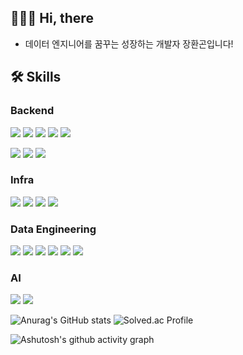 ## 🧑🏻‍💻 Hi, there
- 데이터 엔지니어를 꿈꾸는 성장하는 개발자 장환곤입니다!

## 🛠️ Skills
### Backend
<p>
  <img src="https://img.shields.io/badge/Spring Boot-6DB33F?style=for-the-badge&logo=Spring Boot&logoColor=white">
  <img src="https://img.shields.io/badge/FastAPI-009688?style=for-the-badge&logo=FastAPI&logoColor=white"/>
  <img src="https://img.shields.io/badge/Flask-000000?style=for-the-badge&logo=FastAPI&logoColor=white"/>
  <img src="https://img.shields.io/badge/postgresql-4169E1?style=for-the-badge&logo=PostgreSQL&logoColor=white"/>
  <img src="https://img.shields.io/badge/redis-DC382D?style=for-the-badge&logo=Redis&logoColor=white"/>
</p>
<p>
  <img src="https://img.shields.io/badge/Kotlin-7F52FF?style=for-the-badge&logo=Kotlin&logoColor=white">
  <img src="https://img.shields.io/badge/python-3776AB?style=for-the-badge&logo=Python&logoColor=white"> 
  <img src="https://img.shields.io/badge/JAVA-007396?style=for-the-badge&logo=JAVA&logoColor=white">
</p>

### Infra
<p>
  <img src="https://img.shields.io/badge/aws-232F3E?style=for-the-badge&logo=AWS&logoColor=white">
  <img src="https://img.shields.io/badge/terraform-7B42BC?style=for-the-badge&logo=Terraform&logoColor=white">
  <img src="https://img.shields.io/badge/Docker-2496ED?style=for-the-badge&logo=Docker&logoColor=white">
  <img src="https://img.shields.io/badge/Google Cloud-4285F4?style=for-the-badge&logo=GCP&logoColor=white">
</p>

### Data Engineering
<p>
  <img src="https://img.shields.io/badge/Elasticsearch-005571?style=for-the-badge&logo=Elasticsearch&logoColor=white">
  <img src="https://img.shields.io/badge/Kibana-005571?style=for-the-badge&logo=Kibana&logoColor=white">
  <img src="https://img.shields.io/badge/Apache Spark-E25A1C?style=for-the-badge&logo=Spark&logoColor=white">
  <img src="https://img.shields.io/badge/Apache Airflow-017CEE?style=for-the-badge&logo=Airflow&logoColor=white">
  <img src="https://img.shields.io/badge/Apache Kafka-231F20?style=for-the-badge&logo=Kafka&logoColor=white">
  <img src="https://img.shields.io/badge/Apache Flink-E6526F?style=for-the-badge&logo=Flink&logoColor=white">
</p>

### AI
<p>
  <img src="https://img.shields.io/badge/Tensorflow-#FF6F00?style=for-the-badge&logo=Tensorflow&logoColor=white">
  <img src="https://img.shields.io/badge/Pytorch-EE4C2C?style=for-the-badge&logo=Pytorch&logoColor=white">
</p>

![Anurag's GitHub stats](https://github-readme-stats.vercel.app/api?username=HwanGonJang&show_icons=true&theme=radical)
![Solved.ac Profile](http://mazassumnida.wtf/api/v2/generate_badge?boj=fdsa200)

 
![Ashutosh's github activity graph](https://github-readme-activity-graph.vercel.app/graph?username=HwanGonJang&theme=react)
